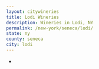 ```yaml
---
layout: citywineries
title: Lodi Wineries
description: Wineries in Lodi, NY
permalink: /new-york/seneca/lodi/
state: ny
county: seneca
city: lodi
---
```

-
